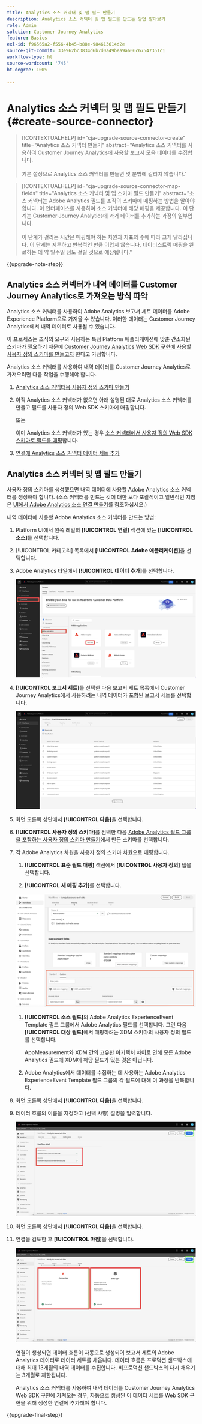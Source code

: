 ```yaml
---
title: Analytics 소스 커넥터 및 맵 필드 만들기
description: Analytics 소스 커넥터 및 맵 필드를 만드는 방법 알아보기
role: Admin
solution: Customer Journey Analytics
feature: Basics
exl-id: f96565a2-f556-4b45-b88e-984613614d2e
source-git-commit: 33e962bc3834d6b7d0a49bea9aa06c67547351c1
workflow-type: ht
source-wordcount: '745'
ht-degree: 100%

---
```


# Analytics 소스 커넥터 및 맵 필드 만들기 {#create-source-connector}

<!-- markdownlint-disable MD034 -->

>[!CONTEXTUALHELP]
>id="cja-upgrade-source-connector-create"
>title="Analytics 소스 커넥터 만들기"
>abstract="Analytics 소스 커넥터를 사용하여 Customer Journey Analytics에 사용할 보고서 모음 데이터를 수집합니다.<br><br>기본 설정으로 Analytics 소스 커넥터를 만들면 몇 분밖에 걸리지 않습니다."

<!-- markdownlint-enable MD034 -->

<!-- markdownlint-disable MD034 -->

>[!CONTEXTUALHELP]
>id="cja-upgrade-source-connector-map-fields"
>title="Analytics 소스 커넥터 및 맵 스키마 필드 만들기"
>abstract="소스 커넥터는 Adobe Analytics 필드를 조직의 스키마에 매핑하는 방법을 알아야 합니다. 이 인터페이스를 사용하여 소스 커넥터에 해당 매핑을 제공합니다. 이 단계는 Customer Journey Analytics에 과거 데이터를 추가하는 과정의 일부입니다.<br><br>이 단계가 걸리는 시간은 매핑해야 하는 차원과 지표의 수에 따라 크게 달라집니다. 이 단계는 지루하고 반복적인 만큼 어렵지 않습니다. 데이터스트림 매핑을 완료하는 데 약 일주일 정도 걸릴 것으로 예상됩니다."

<!-- markdownlint-enable MD034 -->

{{upgrade-note-step}}

## Analytics 소스 커넥터가 내역 데이터를 Customer Journey Analytics로 가져오는 방식 파악

Analytics 소스 커넥터를 사용하여 Adobe Analytics 보고서 세트 데이터를 Adobe Experience Platform으로 가져올 수 있습니다. 이러한 데이터는 Customer Journey Analytics에서 내역 데이터로 사용될 수 있습니다.

이 프로세스는 조직의 요구와 사용하는 특정 Platform 애플리케이션에 맞춘 간소화된 스키마가 필요하기 때문에 [Customer Journey Analytics Web SDK 구현에 사용할 사용자 정의 스키마를 만들고자](/help/getting-started/cja-upgrade/cja-upgrade-schema-create.md) 한다고 가정합니다.

Analytics 소스 커넥터를 사용하여 내역 데이터를 Customer Journey Analytics로 가져오려면 다음 작업을 수행해야 합니다.

1. [Analytics 소스 커넥터용 사용자 정의 스키마 만들기](/help/getting-started/cja-upgrade/cja-upgrade-source-connector-schema.md)

1. 아직 Analytics 소스 커넥터가 없으면 아래 설명된 대로 Analytics 소스 커넥터를 만들고 필드를 사용자 정의 Web SDK 스키마에 매핑합니다.

   또는

   이미 Analytics 소스 커넥터가 있는 경우 [소스 커넥터에서 사용자 정의 Web SDK 스키마로 필드를 매핑](/help/getting-started/cja-upgrade/cja-upgrade-from-source-connector.md)합니다.

1. [연결에 Analytics 소스 커넥터 데이터 세트 추가](/help/getting-started/cja-upgrade/cja-upgrade-source-connector-dataset.md)

## Analytics 소스 커넥터 및 맵 필드 만들기

사용자 정의 스키마를 생성했으면 내역 데이터에 사용할 Adobe Analytics 소스 커넥터를 생성해야 합니다. (소스 커넥터를 만드는 것에 대한 보다 포괄적이고 일반적인 지침은 [UI에서 Adobe Analytics 소스 연결 만들기](https://experienceleague.adobe.com/docs/experience-platform/sources/ui-tutorials/create/adobe-applications/analytics.html?lang=ko)를 참조하십시오.)

내역 데이터에 사용할 Adobe Analytics 소스 커넥터를 만드는 방법:

1. Platform UI에서 왼쪽 레일의 **[!UICONTROL 연결]** 섹션에 있는 **[!UICONTROL 소스]**&#x200B;를 선택합니다.

1. [!UICONTROL 카테고리] 목록에서 **[!UICONTROL Adobe 애플리케이션]**&#x200B;을 선택합니다.

1. Adobe Analytics 타일에서 **[!UICONTROL 데이터 추가]**&#x200B;를 선택합니다.

   ![소스가 선택된 Adobe Experience Platform 창과 Adobe 애플리케이션 및 데이터 추가가 강조 표시된 모습.](./assets/sources-overview.png)

1. **[!UICONTROL 보고서 세트]**&#x200B;를 선택한 다음 보고서 세트 목록에서 Customer Journey Analytics에서 사용하려는 내역 데이터가 포함된 보고서 세트를 선택합니다.

   ![보고서 세트 목록을 보여 주는 Adobe Experience Platform 창](./assets/report-suites.png)

1. 화면 오른쪽 상단에서 **[!UICONTROL 다음]**&#x200B;을 선택합니다.

1. **[!UICONTROL 사용자 정의 스키마]**&#x200B;를 선택한 다음 [Adobe Analytics 필드 그룹을 포함하는 사용자 정의 스키마 만들기](/help/getting-started/cja-upgrade/cja-upgrade-source-connector-schema.md)에서 만든 스키마를 선택합니다. <!-- Deleted this, because I changed this from choosing the default schemawe're pointing them now at the schema they just created: "Adobe Experience Platform  automatically creates the schema and the corresponding dataset to map all standard fields from the selected Adobe Analytics report suite." -->

   <!-- add screenshot -->

1. 각 Adobe Analytics 차원을 사용자 정의 스키마 차원으로 매핑합니다.

   1. **[!UICONTROL 표준 필드 매핑]** 섹션에서 **[!UICONTROL 사용자 정의]** 탭을 선택합니다.

   1. **[!UICONTROL 새 매핑 추가]**&#x200B;를 선택합니다.

   ![스키마 필드 매핑](assets/schema-mapping.png)

   1. **[!UICONTROL 소스 필드]**&#x200B;의 Adobe Analytics ExperienceEvent Template 필드 그룹에서 Adobe Analytics 필드를 선택합니다. 그런 다음 **[!UICONTROL 대상 필드]**&#x200B;에서 매핑하려는 XDM 스키마의 사용자 정의 필드를 선택합니다.

      AppMeasurement와 XDM 간의 고유한 아키텍처 차이로 인해 모든 Adobe Analytics 필드에 XDM에 해당 필드가 있는 것은 아닙니다.

   1. Adobe Analytics에서 데이터를 수집하는 데 사용하는 Adobe Analytics ExperienceEvent Template 필드 그룹의 각 필드에 대해 이 과정을 반복합니다.

1. 화면 오른쪽 상단에서 **[!UICONTROL 다음]**&#x200B;을 선택합니다.

1. 데이터 흐름의 이름을 지정하고 (선택 사항) 설명을 입력합니다.

   ![데이터 흐름 세부 정보 섹션을 강조 표시한 Adobe Experience Platform 창](./assets/dataflow-detail.png)

1. 화면 오른쪽 상단에서 **[!UICONTROL 다음]**&#x200B;을 선택합니다.

1. 연결을 검토한 후 **[!UICONTROL 마침]**&#x200B;을 선택합니다.

   ![검토를 위해 연결과 데이터 유형 섹션을 강조 표시한 Adobe Experience Platform 창](./assets/review.png)

   연결이 생성되면 데이터 흐름이 자동으로 생성되어 보고서 세트의 Adobe Analytics 데이터로 데이터 세트를 채웁니다. 데이터 흐름은 프로덕션 샌드박스에 대해 최대 13개월의 내역 데이터를 수집합니다. 비프로덕션 샌드박스의 다시 채우기는 3개월로 제한됩니다.

   Analytics 소스 커넥터를 사용하여 내역 데이터를 Customer Journey Analytics Web SDK 구현에 가져오는 경우, 자동으로 생성된 이 데이터 세트를 Web SDK 구현을 위해 생성한 연결에 추가해야 합니다.

{{upgrade-final-step}}
